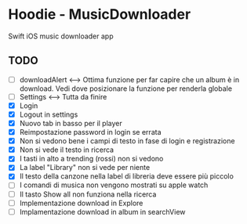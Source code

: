 # Hoodie - MusicDownloader

Swift iOS music downloader app


## TODO

- [ ] downloadAlert <--> Ottima funzione per far capire che un album è in download. Vedi dove posizionare la funzione per renderla globale
- [ ] Settings <--> Tutta da finire
- [x] Login
- [x] Logout in settings
- [x] Nuovo tab in basso per il player
- [x] Reimpostazione password in login se errata
- [x] Non si vedono bene i campi di testo in fase di login e registrazione
- [x] Non si vede il testo in ricerca
- [x] I tasti in alto a trending (rossi) non si vedono
- [x] La label "Library" non si vede per niente
- [x] Il testo della canzone nella label di libreria deve essere più piccolo
- [ ] I comandi di musica non vengono mostrati su apple watch
- [ ] Il tasto Show all non funziona nella ricerca
- [ ] Implementazione download in Explore
- [ ] Implamentazione download in album in searchView
